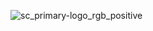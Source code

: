 ![sc_primary-logo_rgb_positive](https://user-images.githubusercontent.com/19204050/133337528-4d231761-ed2a-467f-bf65-564969641386.png)
